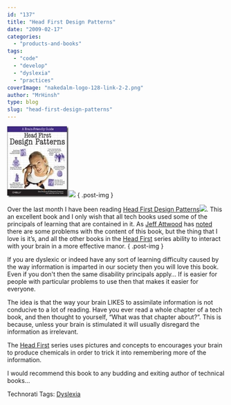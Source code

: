 ```yaml
---
id: "137"
title: "Head First Design Patterns"
date: "2009-02-17"
categories:
  - "products-and-books"
tags:
  - "code"
  - "develop"
  - "dyslexia"
  - "practices"
coverImage: "nakedalm-logo-128-link-2-2.png"
author: "MrHinsh"
type: blog
slug: "head-first-design-patterns"
---
```


[![HadFirstDesignPatterns](images/HeadFirstDesignPatterns_91E0-HadFirstDesignPatterns_thumb-1-1.jpg)](http://www.amazon.co.uk/gp/product/0596007124?ie=UTF8&tag=dyslexicdev-21&linkCode=as2&camp=1634&creative=6738&creativeASIN=0596007124)![](http://www.assoc-amazon.co.uk/e/ir?t=dyslexicdev-21&l=as2&o=2&a=0596007124)
{ .post-img }

Over the last month I have been reading [Head First Design Patterns](http://www.amazon.co.uk/gp/product/0596007124?ie=UTF8&tag=dyslexicdev-21&linkCode=as2&camp=1634&creative=6738&creativeASIN=0596007124)![](http://www.assoc-amazon.co.uk/e/ir?t=dyslexicdev-21&l=as2&o=2&a=0596007124). This an excellent book and I only wish that all tech books used some of the principals of learning that are contained in it. As [Jeff Attwood](http://www.codinghorror.com) has [noted](http://www.codinghorror.com/blog/archives/000380.html) there are some problems with the content of this book, but the thing that I love is it’s, and all the other books in the [Head First](http://www.headfirstlabs.com/) series ability to interact with your brain in a more effective manor.
{ .post-img }

If you are dyslexic or indeed have any sort of learning difficulty caused by the way information is imparted in our society then you will love this book. Even if you don't then the same disability principals apply… If is easier for people with particular problems to use then that makes it easier for everyone.

The idea is that the way your brain LIKES to assimilate information is not conducive to a lot of reading. Have you ever read a whole chapter of a tech book, and then thought to yourself, “What was that chapter about?”. This is because, unless your brain is stimulated it will usually disregard the information as irrelevant.

The [Head First](http://www.headfirstlabs.com/) series uses pictures and concepts to encourages your brain to produce chemicals in order to trick it into remembering more of the information.

I would recommend this book to any budding and exiting author of technical books…

Technorati Tags: [Dyslexia](http://technorati.com/tags/Dyslexia)
